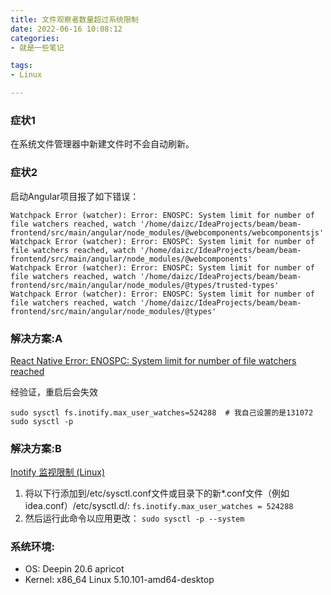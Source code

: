 ```yaml
---
title: 文件观察者数量超过系统限制
date: 2022-06-16 10:08:12
categories:
- 就是一些笔记

tags:
- Linux

---
```


### 症状1
在系统文件管理器中新建文件时不会自动刷新。

### 症状2
启动Angular项目报了如下错误：

```log
Watchpack Error (watcher): Error: ENOSPC: System limit for number of file watchers reached, watch '/home/daizc/IdeaProjects/beam/beam-frontend/src/main/angular/node_modules/@webcomponents/webcomponentsjs'
Watchpack Error (watcher): Error: ENOSPC: System limit for number of file watchers reached, watch '/home/daizc/IdeaProjects/beam/beam-frontend/src/main/angular/node_modules/@webcomponents'
Watchpack Error (watcher): Error: ENOSPC: System limit for number of file watchers reached, watch '/home/daizc/IdeaProjects/beam/beam-frontend/src/main/angular/node_modules/@types/trusted-types'
Watchpack Error (watcher): Error: ENOSPC: System limit for number of file watchers reached, watch '/home/daizc/IdeaProjects/beam/beam-frontend/src/main/angular/node_modules/@types'
```

<!--more-->

### 解决方案:A
[React Native Error: ENOSPC: System limit for number of file watchers reached](https://stackoverflow.com/questions/55763428/react-native-error-enospc-system-limit-for-number-of-file-watchers-reached)

经验证，重启后会失效

```shell
sudo sysctl fs.inotify.max_user_watches=524288  # 我自己设置的是131072
sudo sysctl -p
```

### 解决方案:B
[Inotify 监视限制 (Linux)](https://youtrack.jetbrains.com/articles/IDEA-A-2/Inotify-Watches-Limit-Linux)

1. 将以下行添加到/etc/sysctl.conf文件或目录下的新*.conf文件（例如idea.conf）/etc/sysctl.d/:
    ```fs.inotify.max_user_watches = 524288```
2. 然后运行此命令以应用更改：
    ```sudo sysctl -p --system```


### 系统环境: 

- OS: Deepin 20.6 apricot
- Kernel: x86_64 Linux 5.10.101-amd64-desktop
